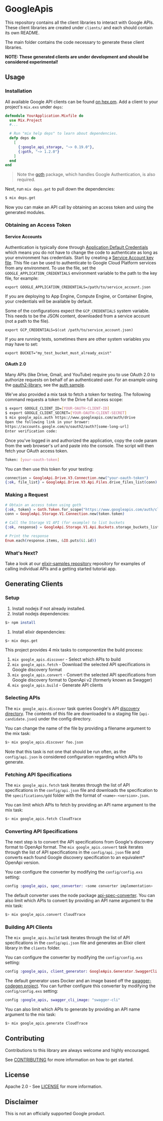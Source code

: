 # GoogleApis

This repository contains all the client libraries to interact with Google APIs.
These client libraries are created under `clients/` and each should contain its
own README.

The main folder contains the code necessary to generate these client libraries.

**NOTE: These generated clients are under development and should be considered
experimental!**


## Usage

### Installation

All available Google API clients can be found [on hex.pm][hex_pm]. Add a client
to your project's `mix.exs` under `deps`:

```ex
defmodule YourApplication.Mixfile do
  use Mix.Project
  #...

  # Run "mix help deps" to learn about dependencies.
  defp deps do
    [
      {:google_api_storage, "~> 0.19.0"},
      {:goth, "~> 1.2.0"}
    ]
  end
end
```

> Note the [goth][goth] package, which handles Google Authentication, is also
> required.

Next, run `mix deps.get` to pull down the dependencies:

```sh
$ mix deps.get
```

Now you can make an API call by obtaining an access token and using the
generated modules.

### Obtaining an Access Token

#### Service Accounts

Authentication is typically done through [Application Default Credentials][adc]
which means you do not have to change the code to authenticate as long as
your environment has credentials. Start by creating a
[Service Account key file][service_account_key_file]. This file can be used to
authenticate to Google Cloud Platform services from any environment. To use
the file, set the `GOOGLE_APPLICATION_CREDENTIALS` environment variable to
the path to the key file, for example:

    export GOOGLE_APPLICATION_CREDENTIALS=/path/to/service_account.json

If you are deploying to App Engine, Compute Engine, or Container Engine, your
credentials will be available by default.

Some of the configurations expect the `GCP_CREDENTIALS` system variable.
This needs to be the JSON content, downloaded from a service account (not a path to the file).

    export GCP_CREDENTIALS=$(cat /path/to/service_account.json)

If you are running tests, sometimes there are other system variables you may have to set:

    export BUCKET="my_test_bucket_must_already_exist"

#### OAuth 2.0

Many APIs (like Drive, Gmail, and YouTube) require you to use OAuth 2.0 to
authorize requests on behalf of an authenticated user. For an example using
the [oauth2-library][oauth2-library], see the [auth sample][auth-sample].

We've also provided a mix task to fetch a token for testing. The following
command requests a token for the Drive full access scope:

```bash
$ export GOOGLE_CLIENT_ID=[YOUR-OAUTH-CLIENT-ID]
$ export GOOGLE_CLIENT_SECRET=[YOUR-OAUTH-CLIENT-SECRET]
$ mix google_apis.auth https://www.googleapis.com/auth/drive
Open the following link in your brower:
https://accounts.google.com/o/oauth2/auth?[some-long-url]
Enter verification code:
```

Once you've logged in and authorized the application, copy the code param from
the web browser's url and paste into the console. The script will then fetch
your OAuth access token.

```bash
Token: [your-oauth-token]
```

You can then use this token for your testing:

```elixir
connection = GoogleApi.Drive.V3.Connection.new("your-oauth-token")
{:ok, file_list} = GoogleApi.Drive.V3.Api.Files.drive_files_list(conn)
```

### Making a Request

```ex
# Obtain an access token using goth
{:ok, token} = Goth.Token.for_scope("https://www.googleapis.com/auth/cloud-platform")
conn = GoogleApi.Storage.V1.Connection.new(token.token)

# Call the Storage V1 API (for example) to list buckets
{:ok, response} = GoogleApi.Storage.V1.Api.Buckets.storage_buckets_list(conn, project_id)

# Print the response
Enum.each(response.items, &IO.puts(&1.id))
```

### What's Next?

Take a look at our [elixir-samples repository][elixir-samples] repository for
examples of calling individual APIs and a getting started tutorial app.

## Generating Clients

### Setup

1. Install nodejs if not already installed.
1. Install nodejs dependencies:

```bash
$> npm install
```

1. Install elixir dependencies:

```bash
$> mix deps.get
```

This project provides 4 mix tasks to componentize the build process:

1. `mix google_apis.discover` - Select which APIs to build
1. `mix google_apis.fetch` - Download the selected API specifications in Google
   discovery format
1. `mix google_apis.convert` - Convert the selected API specifications from
   Google discovery format to OpenApi v2 (formerly known as Swagger)
1. `mix google_apis.build` - Generate API clients

### Selecting APIs

The `mix google_apis.discover` task queries Google's API [discovery
directory][discovery-directory]. The contents of this file are downloaded to a
staging file (`api-candidate.json`) under the config directory.

You can change the name of the file by providing a filename argument to the mix
task:

```bash
$> mix google_apis.discover foo.json
```

Note that this task is not one that should be run often, as the
`config/api.json` is considered configuration regarding which APIs to generate.

### Fetching API Specifications

The `mix google_apis.fetch` task iterates through the list of API
specifications in the `config/api.json` file and downloads the specification to
the `specifications/gdd` folder with the format of `<name>-<version>.json`.

You can limit which APIs to fetch by providing an API name argument to the mix
task:

```bash
$> mix google_apis.fetch CloudTrace
```

### Converting API Specifications

The next step is to convert the API specifications from Google's discovery
format to OpenApi format.  The `mix google_apis.convert` task iterates through
the list of API specifications in the `config/api.json` file and converts each
found Google discovery specification to an equivalent* OpenApi version.

You can configure the converter by modifying the `config/config.exs` setting:

```elixir
config :google_apis, spec_converter: <some converter implementation>
```

The default converter uses the node package
[api-spec-converter][api-spec-converter].  You can also limit which APIs to
convert by providing an API name argument to the mix task:

```bash
$> mix google_apis.convert CloudTrace
```

### Building API Clients

The `mix google_apis.build` task iterates through the list of API
specifications in the `config/api.json` file and generates an Elixir client
library in the `clients` folder.

You can configure the converter by modifying the `config/config.exs` setting:

```elixir
config :google_apis, client_generator: GoogleApis.Generator.SwaggerCli
```

The default generator uses Docker and an image based off the [swagger-codegen
project][swagger-codegen]. You can further configure this converter by
modifying the `config/config.exs` setting:

```elixir
config :google_apis, swagger_cli_image: "swagger-cli"
```

You can also limit which APIs to generate by providing an API name argument to
the mix task:

```bash
$> mix google_apis.generate CloudTrace
```

## Contributing

Contributions to this library are always welcome and highly encouraged.

See [CONTRIBUTING](CONTRIBUTING.md) for more information on how to get started.

## License

Apache 2.0 - See [LICENSE](LICENSE) for more information.

## Disclaimer

This is not an officially supported Google product.

[adc]: https://cloud.google.com/docs/authentication#getting_credentials_for_server-centric_flow
[service_account_key_file]: https://developers.google.com/identity/protocols/OAuth2ServiceAccount#creatinganaccount
[discovery-directory]: https://www.googleapis.com/discovery/v1/apis
[api-spec-converter]: https://github.com/LucyBot-Inc/api-spec-converter
[swagger-codegen]: https://github.com/swagger-api/swagger-codegen
[hex_pm]: https://hex.pm/users/google-cloud
[goth]: https://hex.pm/packages/goth
[elixir-samples]: https://github.com/GoogleCloudPlatform/elixir-samples
[oauth2-library]: https://github.com/scrogson/oauth2
[auth-sample]: https://github.com/GoogleCloudPlatform/elixir-samples/tree/master/auth
